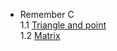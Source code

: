   - Remember C  
    1.1 [Triangle and point](https://github.com/stanislaushimovolos/MIPT_programming_tasks/tree/master/TriangleAndPoint)<br />
    1.2 [Matrix](https://github.com/stanislaushimovolos/MIPT_programming_tasks/tree/master/Matrix)
